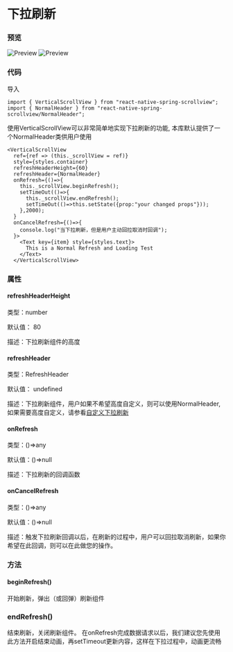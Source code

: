 # 下拉刷新

### 预览
![Preview](../res/RefreshAndroid.gif)
![Preview](../res/RefreshIOS.gif)

### 代码

导入

```$js
import { VerticalScrollView } from "react-native-spring-scrollview";
import { NormalHeader } from "react-native-spring-scrollview/NormalHeader";
```

使用VerticalScrollView可以非常简单地实现下拉刷新的功能, 本库默认提供了一个NormalHeader类供用户使用

```$js
<VerticalScrollView
  ref={ref => (this._scrollView = ref)}
  style={styles.container}
  refreshHeaderHeight={60}
  refreshHeader={NormalHeader}
  onRefresh={()=>{
    this._scrollView.beginRefresh();
    setTimeOut(()=>{
      this._scrollView.endRefresh();
      setTimeOut(()=>this.setState({prop:"your changed props"}));
    },2000);
  }
  onCancelRefresh={()=>{
    console.log("当下拉刷新，但是用户主动回拉取消时回调");
  }>
    <Text key={item} style={styles.text}>
      This is a Normal Refresh and Loading Test
    </Text>
  </VerticalScrollView>
```


### 属性

#### refreshHeaderHeight

类型：number

默认值： 80

描述：下拉刷新组件的高度

#### refreshHeader

类型：RefreshHeader

默认值： undefined

描述：下拉刷新组件，用户如果不希望高度自定义，则可以使用NormalHeader,如果需要高度自定义，请参看[自定义下拉刷新](CustomRefresh)

#### onRefresh

类型：()=>any

默认值：()=>null

描述：下拉刷新的回调函数

#### onCancelRefresh

类型：()=>any

默认值：()=>null

描述：触发下拉刷新回调以后，在刷新的过程中，用户可以回拉取消刷新，如果你希望在此回调，则可以在此做您的操作。

### 方法

#### beginRefresh()

开始刷新，弹出（或回弹）刷新组件

### endRefresh()

结束刷新，关闭刷新组件。 在onRefresh完成数据请求以后，我们建议您先使用此方法开启结束动画，再setTimeout更新内容，这样在下拉过程中，动画更流畅

